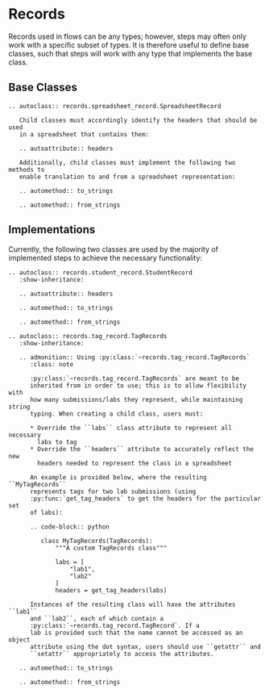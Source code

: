 # Records

Records used in flows can be any types; however, steps may often only work
with a specific subset of types. It is therefore useful to define base
classes, such that steps will work with any type that implements the base
class.

## Base Classes

```{eval-rst}
.. autoclass:: records.spreadsheet_record.SpreadsheetRecord

   Child classes must accordingly identify the headers that should be used
   in a spreadsheet that contains them:

   .. autoattribute:: headers

   Additionally, child classes must implement the following two methods to
   enable translation to and from a spreadsheet representation:

   .. automethod:: to_strings

   .. automethod:: from_strings
```

## Implementations

Currently, the following two classes are used by the majority of
implemented steps to achieve the necessary functionality:

```{eval-rst}
.. autoclass:: records.student_record.StudentRecord
   :show-inheritance:

   .. autoattribute:: headers

   .. automethod:: to_strings

   .. automethod:: from_strings
```

```{eval-rst}
.. autoclass:: records.tag_record.TagRecords
   :show-inheritance:

   .. admonition:: Using :py:class:`~records.tag_record.TagRecords`
      :class: note

      :py:class:`~records.tag_record.TagRecords` are meant to be
      inherited from in order to use; this is to allow flexibility with
      how many submissions/labs they represent, while maintaining string
      typing. When creating a child class, users must:

      * Override the ``labs`` class attribute to represent all necessary
        labs to tag
      * Override the ``headers`` attribute to accurately reflect the new
        headers needed to represent the class in a spreadsheet

      An example is provided below, where the resulting ``MyTagRecords``
      represents tags for two lab submissions (using 
      :py:func:`get_tag_headers` to get the headers for the particular set
      of labs):

      .. code-block:: python

         class MyTagRecords(TagRecords):
             """A custom TagRecords class"""
         
             labs = [
                 "lab1",
                 "lab2"
             ]
             headers = get_tag_headers(labs)

      Instances of the resulting class will have the attributes ``lab1``
      and ``lab2``, each of which contain a
      :py:class:`~records.tag_record.TagRecord`. If a
      lab is provided such that the name cannot be accessed as an object
      attribute using the dot syntax, users should use ``getattr`` and
      ``setattr`` appropriately to access the attributes.

   .. automethod:: to_strings

   .. automethod:: from_strings
```